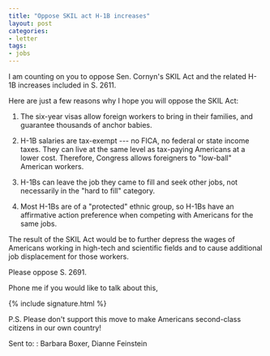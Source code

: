 ```yaml
---
title: "Oppose SKIL act H-1B increases"
layout: post
categories:
- letter
tags:
- jobs
---
```


I am counting on you to oppose Sen. Cornyn's SKIL Act and the related H-1B increases included in S. 2611.

Here are just a few reasons why I hope you will oppose the SKIL Act:

1. The six-year visas allow foreign workers to bring in their families, and guarantee thousands of anchor babies.

2. H-1B salaries are tax-exempt --- no FICA, no federal or state income taxes. They can live at the same level as tax-paying Americans at a lower cost. Therefore, Congress allows foreigners to "low-ball" American workers.

3. H-1Bs can leave the job they came to fill and seek other jobs, not necessarily in the "hard to fill" category.

4. Most H-1Bs are of a "protected" ethnic group, so H-1Bs have an affirmative action preference when competing with Americans for the same jobs.

The result of the SKIL Act would be to further depress the wages of Americans working in high-tech and scientific fields and to cause additional job displacement for those workers.

Please oppose S. 2691.

Phone me if you would like to talk about this,

{% include signature.html %}

P.S. Please don't support this move to make Americans second-class citizens in our own country!

Sent to:
: Barbara Boxer, Dianne Feinstein
